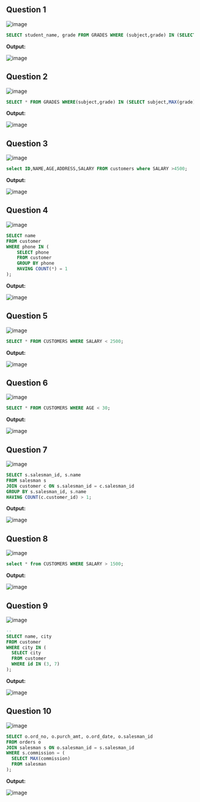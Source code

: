 **Question 1**
--
![image](https://github.com/user-attachments/assets/5ca0404a-4dff-492e-9d42-ea7c88687565)


```sql
SELECT student_name, grade FROM GRADES WHERE (subject,grade) IN (SELECT subject,MIN(grade) FROM GRADES GROUP BY subject);
```

**Output:**

![image](https://github.com/user-attachments/assets/b3286f95-4ece-40dd-8e70-da35538f8dda)


**Question 2**
---
![image](https://github.com/user-attachments/assets/01be9094-525b-4f04-91a8-43d0c70c3659)


```sql
SELECT * FROM GRADES WHERE(subject,grade) IN (SELECT subject,MAX(grade) FROM GRADES GROUP BY subject);
```

**Output:**

![image](https://github.com/user-attachments/assets/0285e90c-e1e6-4fde-84ba-7bf9f296ce73)


**Question 3**
---
![image](https://github.com/user-attachments/assets/64b24505-3d55-4b58-a96d-840e749bd2f3)


```sql
select ID,NAME,AGE,ADDRESS,SALARY FROM customers where SALARY >4500;
```

**Output:**

![image](https://github.com/user-attachments/assets/701d927d-ff4e-44a7-bd31-5cb9cebc5e79)


**Question 4**
---
![image](https://github.com/user-attachments/assets/9f6538f1-9671-47da-a3c8-5e95b321962f)


```sql
SELECT name
FROM customer
WHERE phone IN (
    SELECT phone
    FROM customer
    GROUP BY phone
    HAVING COUNT(*) = 1
);

```

**Output:**

![image](https://github.com/user-attachments/assets/4ed7fdc3-421b-471f-8c8f-6ac67f72a5c3)


**Question 5**
---
![image](https://github.com/user-attachments/assets/19ada03e-81b0-43f9-aa25-0d9bb17e03ad)


```sql
SELECT * FROM CUSTOMERS WHERE SALARY < 2500;

```

**Output:**

![image](https://github.com/user-attachments/assets/7f708dd7-c5a1-431c-946d-40b9567fd5cd)


**Question 6**
---
![image](https://github.com/user-attachments/assets/20938f98-4f5a-4d9c-a4bb-95309e38b0e3)


```sql
SELECT * FROM CUSTOMERS WHERE AGE < 30;

```

**Output:**

![image](https://github.com/user-attachments/assets/6a1e03cb-fcd8-4f77-b16c-e6961ab574ad)


**Question 7**
---
![image](https://github.com/user-attachments/assets/24329b22-1175-485f-97e2-97f81d12af64)


```sql
SELECT s.salesman_id, s.name
FROM salesman s
JOIN customer c ON s.salesman_id = c.salesman_id
GROUP BY s.salesman_id, s.name
HAVING COUNT(c.customer_id) > 1;

```

**Output:**

![image](https://github.com/user-attachments/assets/167c19d5-9d29-402f-905e-a995d2969f9a)


**Question 8**
---
![image](https://github.com/user-attachments/assets/460c4f38-8cb7-438f-b03c-c518db12fb49)


```sql
select * from CUSTOMERS WHERE SALARY > 1500;
```

**Output:**

![image](https://github.com/user-attachments/assets/87e849b6-af8b-4143-b2c9-9ef82cf060fd)


**Question 9**
---
![image](https://github.com/user-attachments/assets/4d9e52f7-9b13-4139-a337-bd1d068d5f49)


```sql
-- 
SELECT name, city
FROM customer
WHERE city IN (
  SELECT city
  FROM customer
  WHERE id IN (3, 7)
);

```

**Output:**

![image](https://github.com/user-attachments/assets/169bfe00-632c-4a08-9997-31a1df67e41f)


**Question 10**
---
![image](https://github.com/user-attachments/assets/729d194c-b70f-4507-8fb5-45018b982917)


```sql
SELECT o.ord_no, o.purch_amt, o.ord_date, o.salesman_id
FROM orders o
JOIN salesman s ON o.salesman_id = s.salesman_id
WHERE s.commission = (
  SELECT MAX(commission)
  FROM salesman
);

```

**Output:**

![image](https://github.com/user-attachments/assets/9e1c1eb9-b00d-440b-a2da-d6a4a7459da0)




